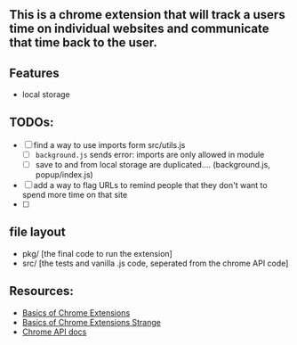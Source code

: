 #

## This is a chrome extension that will track a users time on individual websites and communicate that time back to the user.

## Features
- local storage

## TODOs:
- [ ] find a way to use imports form src/utils.js
    - [ ] `background.js` sends error: imports are only allowed in module
    - [ ] save to and from local storage are duplicated.... (background.js, popup/index.js)
- [ ] add a way to flag URLs to remind people that they don't want to spend more time on that site
- [ ] 

## file layout
- pkg/ [the final code to run the extension]
- src/ [the tests and vanilla .js code, seperated from the chrome API code]

## Resources:
- [Basics of Chrome Extensions](https://www.youtube.com/watch?v=Zt_6UXvoKHM)
- [Basics of Chrome Extensions Strange](https://www.youtube.com/watch?v=Is_ZA4yxliE)
- [Chrome API docs](https://developer.chrome.com/docs/extensions/reference/api/storage#local)
